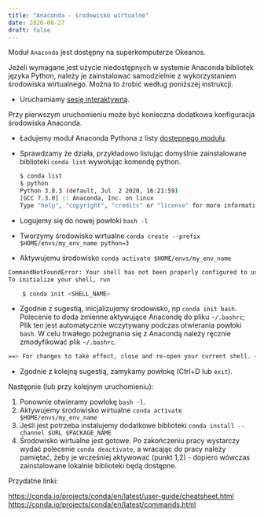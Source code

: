 ```yaml
---
title: "Anaconda - środowisko wirtualne"
date: 2020-08-27
draft: false
---
```


Moduł `Anaconda` jest dostępny na superkomputerze Okeanos.

Jeżeli wymagane jest użycie niedostępnych w systemie Anaconda bibliotek języka
Python, należy je zainstalować samodzielnie z wykorzystaniem
środowiska wirtualnego. Można to zrobić według poniższej instrukcji.

* Uruchamiamy [sesję interaktywną](../HPC-intro/slurm_intro.md).

Przy pierwszym uruchomieniu może być konieczna dodatkowa konfiguracja środowiska Anaconda.

* Ładujemy moduł Anaconda Pythona z listy [dostępnego modułu](../HPC-intro/ustawianie_srodowiska.md).
* Sprawdzamy że działa, przykładowo listując domyślnie zainstalowane biblioteki `conda list` wywołując komendę python.

    ```.sh
    $ conda list
    $ python
    Python 3.8.3 (default, Jul  2 2020, 16:21:59) 
    [GCC 7.3.0] :: Anaconda, Inc. on linux
    Type "help", "copyright", "credits" or "license" for more information.
    ```

* Logujemy się do nowej powłoki `bash -l`
* Tworzymy środowisko wirtualne `conda create --prefix $HOME/envs/my_env_name python=3`
* Aktywujemu środowisko `conda activate $HOME/envs/my_env_name`

```.sh
CommandNotFoundError: Your shell has not been properly configured to use 'conda activate'.
To initialize your shell, run

    $ conda init <SHELL_NAME>
```

* Zgodnie z sugestią, inicjalizujemy środowisko, np `conda init bash`.
Polecenie to doda zmienne aktywujące Anacondę do pliku `~/.bashrc`; Plik ten jest automatycznie wczytywany podczas otwierania powłoki `bash`. W celu trwałego pożegnania się z Anacondą należy ręcznie zmodyfikować plik `~/.bashrc`.

```.sh
==> For changes to take effect, close and re-open your current shell. <==
```

* Zgodnie z kolejną sugestią, zamykamy powłokę (Ctrl+D lub `exit`).

Następnie (lub przy kolejnym uruchomieniu):

1. Ponownie otwieramy powłokę `bash -l`.
2. Aktywujemy środowisko wirtualne `conda activate $HOME/envs/my_env_name`
3. Jeśli jest potrzeba instalujemy dodatkowe biblioteki `conda install --channel $URL $PACKAGE_NAME`
4. Środowisko wirtualne jest gotowe. Po zakończeniu pracy wystarczy wydać polecenie `conda deactivate`, a wracając do pracy należy pamiętać, żeby je wcześniej aktywować (punkt 1,2) - dopiero wówczas zainstalowane lokalnie biblioteki będą dostępne.

Przydatne linki:

<https://conda.io/projects/conda/en/latest/user-guide/cheatsheet.html>
<https://conda.io/projects/conda/en/latest/commands.html>
